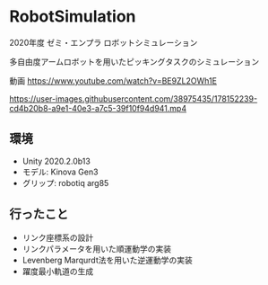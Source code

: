 # RobotSimulation

2020年度 ゼミ・エンプラ ロボットシミュレーション

多自由度アームロボットを用いたピッキングタスクのシミュレーション

動画
https://www.youtube.com/watch?v=BE9ZL2OWh1E


https://user-images.githubusercontent.com/38975435/178152239-cd4b20b8-a9e1-40e3-a7c5-39f10f94d941.mp4



## 環境
- Unity 2020.2.0b13
- モデル: Kinova Gen3
- グリップ: robotiq arg85

## 行ったこと
- リンク座標系の設計
- リンクパラメータを用いた順運動学の実装
- Levenberg Marqurdt法を用いた逆運動学の実装
- 躍度最小軌道の生成
